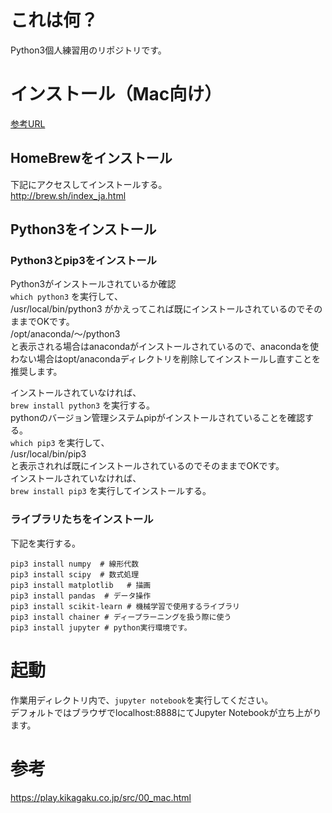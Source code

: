 # これは何？
Python3個人練習用のリポジトリです。

# インストール（Mac向け）
[参考URL](#reference)<br>
## HomeBrewをインストール
下記にアクセスしてインストールする。<br>
http://brew.sh/index_ja.html

## Python3をインストール

### Python3とpip3をインストール
Python3がインストールされているか確認<br>
`which python3` を実行して、<br>
/usr/local/bin/python3 がかえってこれば既にインストールされているのでそのままでOKです。<br>
/opt/anaconda/〜/python3<br>
と表示される場合はanacondaがインストールされているので、anacondaを使わない場合はopt/anacondaディレクトリを削除してインストールし直すことを推奨します。<br>

インストールされていなければ、<br>
`brew install python3` を実行する。<br>
pythonのバージョン管理システムpipがインストールされていることを確認する。<br>
`which pip3` を実行して、<br>
/usr/local/bin/pip3<br>
と表示されれば既にインストールされているのでそのままでOKです。<br>
インストールされていなければ、<br>
`brew install pip3` を実行してインストールする。<br>

### ライブラリたちをインストール
下記を実行する。<br>
```
pip3 install numpy  # 線形代数
pip3 install scipy  # 数式処理
pip3 install matplotlib   # 描画
pip3 install pandas  # データ操作
pip3 install scikit-learn # 機械学習で使用するライブラリ
pip3 install chainer # ディープラーニングを扱う際に使う
pip3 install jupyter # python実行環境です。
```

# 起動
作業用ディレクトリ内で、`jupyter notebook`を実行してください。<br>
デフォルトではブラウザでlocalhost:8888にてJupyter Notebookが立ち上がります。


<a id="reference"></a>
# 参考
https://play.kikagaku.co.jp/src/00_mac.html

